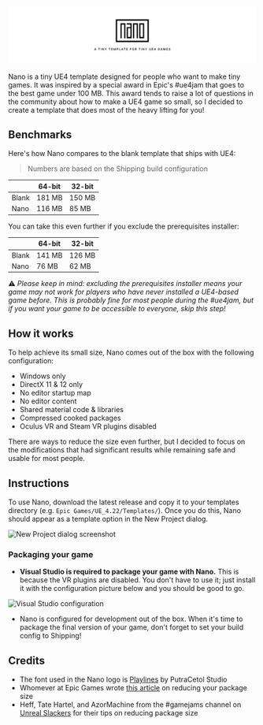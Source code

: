 ![Nano logo](https://raw.githubusercontent.com/BlueVoidStudios/Nano/master/Media/GitHub_Logo.png)

Nano is a tiny UE4 template designed for people who want to make tiny games. It was inspired by a special award in Epic's #ue4jam that goes to the best game under 100 MB. This award tends to raise a lot of questions in the community about how to make a UE4 game so small, so I decided to create a template that does most of the heavy lifting for you!

## Benchmarks
Here's how Nano compares to the blank template that ships with UE4:

> Numbers are based on the Shipping build configuration

|       | 64-bit | 32-bit |
| ----- | ------ | ------ |
| Blank | 181 MB | 150 MB |
| Nano  | 116 MB | 85 MB  |

You can take this even further if you exclude the prerequisites installer:

|       | 64-bit | 32-bit |
| ----- | ------ | ------ |
| Blank | 141 MB | 126 MB |
| Nano  | 76 MB  | 62 MB  |

⚠ _Please keep in mind: excluding the prerequisites installer means your game may not work for players who have never installed a UE4-based game before. This is probably fine for most people during the #ue4jam, but if you want your game to be accessible to everyone, skip this step!_

## How it works
To help achieve its small size, Nano comes out of the box with the following configuration:

- Windows only
- DirectX 11 & 12 only
- No editor startup map
- No editor content
- Shared material code & libraries
- Compressed cooked packages
- Oculus VR and Steam VR plugins disabled

There are ways to reduce the size even further, but I decided to focus on the modifications that had significant results while remaining safe and usable for most people.

## Instructions
To use Nano, download the latest release and copy it to your templates directory (e.g. `Epic Games/UE_4.22/Templates/`). Once you do this, Nano should appear as a template option in the New Project dialog.

![New Project dialog screenshot]()

### Packaging your game
- **Visual Studio is required to package your game with Nano.** This is because the VR plugins are disabled. You don't have to use it; just install it with the configuration picture below and you should be good to go.

![Visual Studio configuration]()

- Nano is configured for development out of the box. When it's time to package the final version of your game, don't forget to set your build config to Shipping!

## Credits
- The font used in the Nano logo is [Playlines](https://creativemarket.com/putracetol/2962806-Playlines-Typeface) by PutraCetol Studio
- Whomever at Epic Games wrote [this article]() on reducing your package size
- Heff, Tate Hartel, and AzorMachine from the #gamejams channel on [Unreal Slackers](https://unrealslackers.org) for their tips on reducing package size 
